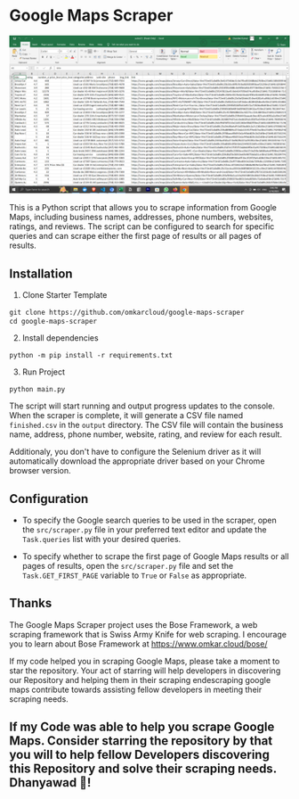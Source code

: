 # Google Maps Scraper

![Google Maps Scraper CSV Result](./img/example_result.png)

This is a Python script that allows you to scrape information from Google Maps, including business names, addresses, phone numbers, websites, ratings, and reviews. The script can be configured to search for specific queries and can scrape either the first page of results or all pages of results.

## Installation

1. Clone Starter Template
```
git clone https://github.com/omkarcloud/google-maps-scraper
cd google-maps-scraper
```
2. Install dependencies
```
python -m pip install -r requirements.txt
```
3. Run Project
```
python main.py
```

The script will start running and output progress updates to the console. When the scraper is complete, it will generate a CSV file named `finished.csv` in the `output` directory. The CSV file will contain the business name, address, phone number, website, rating, and review for each result.

Additionaly, you don't have to configure the Selenium driver as it will automatically download the appropriate driver based on your Chrome browser version.

## Configuration

- To specify the Google search queries to be used in the scraper, open the `src/scraper.py` file in your preferred text editor and update the `Task.queries` list with your desired queries.

- To specify whether to scrape the first page of Google Maps results or all pages of results, open the `src/scraper.py` file and set the `Task.GET_FIRST_PAGE` variable to `True` or `False` as appropriate.

## Thanks

The Google Maps Scraper project uses the Bose Framework, a web scraping framework that is Swiss Army Knife for web scraping. I encourage you to learn about Bose Framework at https://www.omkar.cloud/bose/

If my code helped you in scraping Google Maps, please take a moment to star the repository. Your act of starring will help developers in discovering our Repository and helping them in their scraping endescraping google maps contribute towards assisting fellow developers in meeting their scraping needs.

## If my Code was able to help you scrape Google Maps. Consider starring the repository by that you will to help fellow Developers discovering this Repository and solve their scraping needs. Dhanyawad 🙏!
